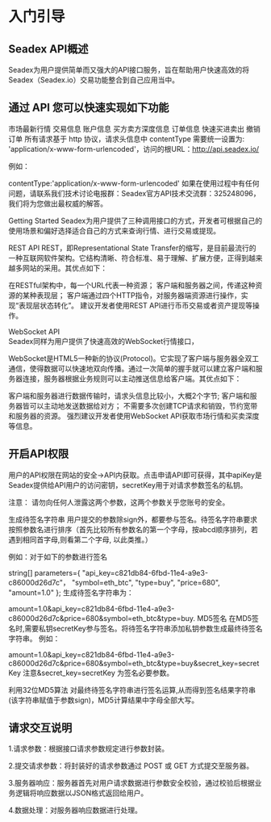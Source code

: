 # 入门引导

## Seadex API概述


Seadex为用户提供简单而又强大的API接口服务，旨在帮助用户快速高效的将 Seadex（Seadex.io）交易功能整合到自己应用当中。

## 通过 API 您可以快速实现如下功能

市场最新行情
交易信息
账户信息
买方卖方深度信息
订单信息
快速买进卖出
撤销订单
所有请求基于 http 协议，请求头信息中 contentType 需要统一设置为: 'application/x-www-form-urlencoded'，访问的根URL：http://api.seadex.io/

例如：

contentType:'application/x-www-form-urlencoded'
如果在使用过程中有任何问题，请联系我们技术讨论电报群：Seadex官方API技术交流群：325248096，我们将为您做出最权威的解答。

Getting Started
Seadex为用户提供了三种调用接口的方式，开发者可根据自己的使用场景和偏好选择适合自己的方式来查询行情、进行交易或提现。

REST API
REST，即Representational State Transfer的缩写，是目前最流行的一种互联网软件架构。它结构清晰、符合标准、易于理解、扩展方便，正得到越来越多网站的采用。其优点如下：

在RESTful架构中，每一个URL代表一种资源；
客户端和服务器之间，传递这种资源的某种表现层；
客户端通过四个HTTP指令，对服务器端资源进行操作，实现“表现层状态转化”。
建议开发者使用REST API进行币币交易或者资产提现等操作。

WebSocket API    
Seadex同样为用户提供了快速高效的WebSocket行情接口，

WebSocket是HTML5一种新的协议(Protocol)。它实现了客户端与服务器全双工通信，使得数据可以快速地双向传播。通过一次简单的握手就可以建立客户端和服务器连接，服务器根据业务规则可以主动推送信息给客户端。其优点如下：

客户端和服务器进行数据传输时，请求头信息比较小，大概2个字节;
客户端和服务器皆可以主动地发送数据给对方；
不需要多次创建TCP请求和销毁，节约宽带和服务器的资源。
强烈建议开发者使用WebSocket API获取市场行情和买卖深度等信息。

## 开启API权限    
用户的API权限在网站的安全->API内获取。点击申请API即可获得，其中apiKey是Seadex提供给API用户的访问密钥，secretKey用于对请求参数签名的私钥。

注意： 请勿向任何人泄露这两个参数，这两个参数关乎您账号的安全。

生成待签名字符串
用户提交的参数除sign外，都要参与签名。待签名字符串要求按照参数名进行排序（首先比较所有参数名的第一个字母，按abcd顺序排列，若遇到相同首字母,则看第二个字母, 以此类推。）

例如：对于如下的参数进行签名

string[] parameters={
  "api_key=c821db84-6fbd-11e4-a9e3-c86000d26d7c"，
  "symbol=eth_btc",
  "type=buy",
  "price=680",
  "amount=1.0"
}; 
生成待签名字符串为：

amount=1.0&api_key=c821db84-6fbd-11e4-a9e3-c86000d26d7c&price=680&symbol=eth_btc&type=buy.
MD5签名
在MD5签名时,需要私钥secretKey参与签名。将待签名字符串添加私钥参数生成最终待签名字符串。 例如：

amount=1.0&api_key=c821db84-6fbd-11e4-a9e3-c86000d26d7c&price=680&symbol=eth_btc&type=buy&secret_key=secretKey 
注意&secret_key=secretKey 为签名必要参数。

利用32位MD5算法 对最终待签名字符串进行签名运算,从而得到签名结果字符串(该字符串赋值于参数sign)，MD5计算结果中字母全部大写。



## 请求交互说明

1.请求参数：根据接口请求参数规定进行参数封装。

2.提交请求参数：将封装好的请求参数通过 POST 或 GET 方式提交至服务器。

3.服务器响应：服务器首先对用户请求数据进行参数安全校验，通过校验后根据业务逻辑将响应数据以JSON格式返回给用户。

4.数据处理：对服务器响应数据进行处理。
